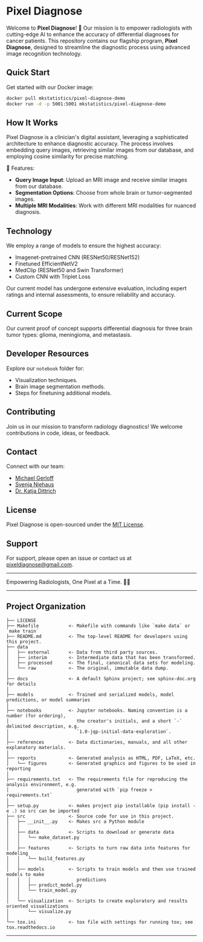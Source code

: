 # Pixel Diagnose

Welcome to **Pixel Diagnose**! 🧠 Our mission is to empower radiologists with cutting-edge AI to enhance the accuracy of differential diagnoses for cancer patients. This repository contains our flagship program, **Pixel Diagnose**, designed to streamline the diagnostic process using advanced image recognition technology.

## Quick Start
Get started with our Docker image:
```bash
docker pull mkstatistics/pixel-diagnose-demo
docker run -d -p 5001:5001 mkstatistics/pixel-diagnose-demo
```


## How It Works
Pixel Diagnose is a clinician's digital assistant, leveraging a sophisticated architecture to enhance diagnostic accuracy. The process involves embedding query images, retrieving similar images from our database, and employing cosine similarity for precise matching.

🧠 Features:
- **Query Image Input**: Upload an MRI image and receive similar images from our database.
- **Segmentation Options**: Choose from whole brain or tumor-segmented images.
- **Multiple MRI Modalities**: Work with different MRI modalities for nuanced diagnosis.

## Technology
We employ a range of models to ensure the highest accuracy:
- Imagenet-pretrained CNN (RESNet50/RESNet152)
- Finetuned EfficientNetV2
- MedClip (RESNet50 and Swin Transformer)
- Custom CNN with Triplet Loss

Our current model has undergone extensive evaluation, including expert ratings and internal assessments, to ensure reliability and accuracy.

## Current Scope
Our current proof of concept supports differential diagnosis for three brain tumor types: glioma, meningioma, and metastasis.

## Developer Resources
Explore our `notebook` folder for:
- Visualization techniques.
- Brain image segmentation methods.
- Steps for finetuning additional models.

## Contributing
Join us in our mission to transform radiology diagnostics! We welcome contributions in code, ideas, or feedback.

## Contact
Connect with our team:
- [Michael Gerloff](https://www.linkedin.com/in/michael-gerloff/)
- [Svenja Niehaus](https://www.linkedin.com/in/svenja-niehus/)
- [Dr. Katja Dittrich](https://www.linkedin.com/in/katja-dittrich/)

## License
Pixel Diagnose is open-sourced under the [MIT License](LICENSE.md).

## Support
For support, please open an issue or contact us at [pixeldiagnose@gmail.com](mailto:pixeldiagnose@gmail.com).

---

Empowering Radiologists, One Pixel at a Time. 🧠💡


---

Project Organization
------------

    ├── LICENSE
    ├── Makefile           <- Makefile with commands like `make data` or `make train`
    ├── README.md          <- The top-level README for developers using this project.
    ├── data
    │   ├── external       <- Data from third party sources.
    │   ├── interim        <- Intermediate data that has been transformed.
    │   ├── processed      <- The final, canonical data sets for modeling.
    │   └── raw            <- The original, immutable data dump.
    │
    ├── docs               <- A default Sphinx project; see sphinx-doc.org for details
    │
    ├── models             <- Trained and serialized models, model predictions, or model summaries
    │
    ├── notebooks          <- Jupyter notebooks. Naming convention is a number (for ordering),
    │                         the creator's initials, and a short `-` delimited description, e.g.
    │                         `1.0-jqp-initial-data-exploration`.
    │
    ├── references         <- Data dictionaries, manuals, and all other explanatory materials.
    │
    ├── reports            <- Generated analysis as HTML, PDF, LaTeX, etc.
    │   └── figures        <- Generated graphics and figures to be used in reporting
    │
    ├── requirements.txt   <- The requirements file for reproducing the analysis environment, e.g.
    │                         generated with `pip freeze > requirements.txt`
    │
    ├── setup.py           <- makes project pip installable (pip install -e .) so src can be imported
    ├── src                <- Source code for use in this project.
    │   ├── __init__.py    <- Makes src a Python module
    │   │
    │   ├── data           <- Scripts to download or generate data
    │   │   └── make_dataset.py
    │   │
    │   ├── features       <- Scripts to turn raw data into features for modeling
    │   │   └── build_features.py
    │   │
    │   ├── models         <- Scripts to train models and then use trained models to make
    │   │   │                 predictions
    │   │   ├── predict_model.py
    │   │   └── train_model.py
    │   │
    │   └── visualization  <- Scripts to create exploratory and results oriented visualizations
    │       └── visualize.py
    │
    └── tox.ini            <- tox file with settings for running tox; see tox.readthedocs.io


--------

